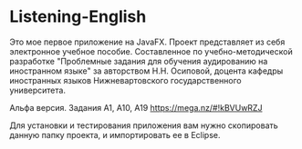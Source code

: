 # Listening-English

Это мое первое приложение на JavaFX.
Проект представляет из себя электронное учебное пособие. Составленное
по учебно-методической разработке "Проблемные задания для обучения 
аудированию на иностранном языке" за авторством Н.Н. Осиповой,
доцента кафедры иностранных языков Нижневартовского государственного университета.

Альфа версия. Задания A1, A10, A19 https://mega.nz/#!kBVUwRZJ

Для установки и тестирования приложения вам нужно скопировать данную папку проекта, 
и импортировать ее в Eclipse.
